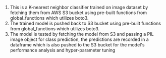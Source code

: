 1. This is a K-nearest neighbor classifier trained on image dataset by fetching them from AWS S3 bucket using pre-built functions from global_functions which utilizes boto3.
2. The trained model is pushed back to S3 bucket using pre-built functions from global_functions which utilizes boto3.
3. The model is tested by fetching the model from S3 and passing a PIL image object for class prediction, the predictions are recorded in a dataframe which is also pushed to the S3 bucket for the model's performance analysis and hyper-parameter tuning
